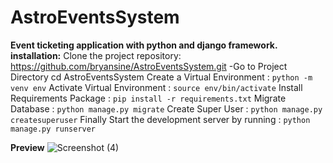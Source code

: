 # AstroEventsSystem
**Event ticketing application with python and django framework.**
**installation:**
Clone the project repository: https://github.com/bryansine/AstroEventsSystem.git -Go to Project Directory cd AstroEventsSystem
Create a Virtual Environment : ``python -m venv env``
Activate Virtual Environment : ``source env/bin/activate``
Install Requirements Package : ``pip install -r requirements.txt``
Migrate Database : ``python manage.py migrate``
Create Super User : ``python manage.py createsuperuser``
Finally Start the development server by running : ``python manage.py runserver``

 **Preview**
 ![Screenshot (4)](https://github.com/bryansine/AstroEventsSystem/assets/98818309/c54ddc78-4a2b-496b-acd8-d23d875397fe)
